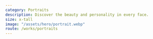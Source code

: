 ```yaml
---
category: Portraits
description: Discover the beauty and personality in every face.
size: x-tall
image: "/assets/hero/portrait.webp"
route: /works/portraits 
---
```

